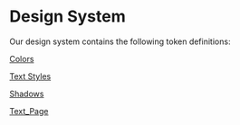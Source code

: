 # Design System

Our design system contains the following token definitions:

<a class="page" href="Colors.md">Colors</a>

<a class="page" href="TextStyles.md">Text Styles</a>

<a class="page" href="Shadows.md">Shadows</a>

<a class="page" href="Text_Page.md">Text_Page</a>